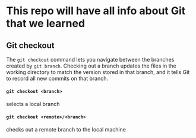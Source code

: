 # This repo will have all info about Git that we learned

## Git checkout 
The `git checkout` command lets you navigate between the branches created by `git branch`. Checking out a branch updates the files in the working directory to match the version stored in that branch, and it tells Git to record all new commits on that branch.
#### `git checkout <branch>` 
selects a local branch
#### `git checkout <remote>/<branch>`  
checks out a remote branch to the local machine
